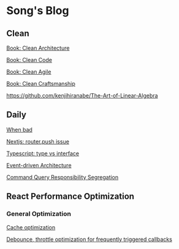 # Song's Blog

## Clean

[Book: Clean Architecture](./clean-architecture/index.md)

[Book: Clean Code](./clean-code/index.md)

[Book: Clean Agile]()

[Book: Clean Craftsmanship]()

https://github.com/kenjihiranabe/The-Art-of-Linear-Algebra

## Daily
[When bad](./daily/when-bad.md)

[Nextjs: router.push issue](./daily/nextjs-router-push-in-mobile.md)

[Typescript: type vs interface](./daily/type-vs-interface.md)

[Event-driven Architecture](./daily/event-driven-architecture.md)

[Command Query Responsibility Segregation](./daily/command-query-responsibility-segregation.md)

## React Performance Optimization

### General Optimization

[Cache optimization](./react-performance-optimization/general-optimization/04-cache-optimization.md)

[Debounce, throttle optimization for frequently triggered callbacks](./react-performance-optimization/general-optimization/05-debounce-throttle.md)
